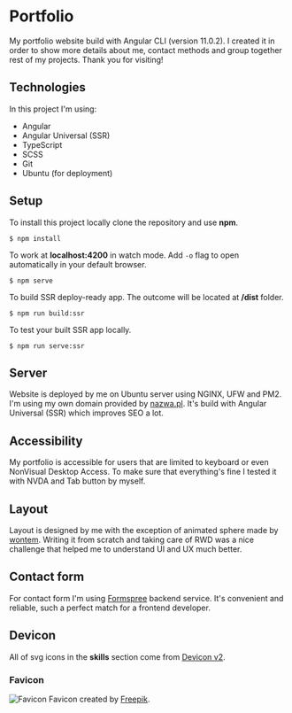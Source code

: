 # Portfolio

My portfolio website build with Angular CLI (version 11.0.2). I created it in order to show more details about me, contact methods and group together rest of my projects. Thank you for visiting!

## Technologies

In this project I'm using:
- Angular
- Angular Universal (SSR)
- TypeScript
- SCSS
- Git
- Ubuntu (for deployment)

## Setup

To install this project locally clone the repository and use **npm**.

`$ npm install`

To work at **localhost:4200** in watch mode. Add `-o` flag to open automatically in your default browser.

`$ npm serve` 

To build SSR deploy-ready app. The outcome will be located at **/dist** folder.

`$ npm run build:ssr`

To test your built SSR app locally.

`$ npm run serve:ssr`

## Server

Website is deployed by me on Ubuntu server using NGINX, UFW and PM2. I'm using my own domain provided by [nazwa.pl](https://nazwa.pl/). It's build with Angular Universal (SSR) which improves SEO a lot.

## Accessibility

My portfolio is accessible for users that are limited to keyboard or even NonVisual Desktop Access. To make sure that everything's fine I tested it with NVDA and Tab button by myself.

## Layout

Layout is designed by me with the exception of animated sphere made by [wontem](https://codepen.io/wontem).
Writing it from scratch and taking care of RWD was a nice challenge that helped me to understand UI and UX much better.

## Contact form

For contact form I'm using [Formspree](https://formspree.io/) backend service. It's convenient and reliable, such a perfect match for a frontend developer.

## Devicon

All of svg icons in the **skills** section come from [Devicon v2](https://github.com/devicons/devicon).

### Favicon

![Favicon](https://github.com/rawdanowiczdev/portfolio/blob/main/src/assets/favicon.png) Favicon created by [Freepik](https://www.freepik.com/).
